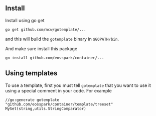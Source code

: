 Install
-------

Install using go get

    go get github.com/ncw/gotemplate/...

and this will build the `gotemplate` binary in `$GOPATH/bin`.

And make sure install this package

    go install github.com/eosspark/container/...

Using templates
---------------

To use a template, first you must tell `gotemplate` that you want to
use it using a special comment in your code.  For example

    //go:generate gotemplate "github.com/eosspark/container/template/treeset" MySet(string,utils.StringComparator)

